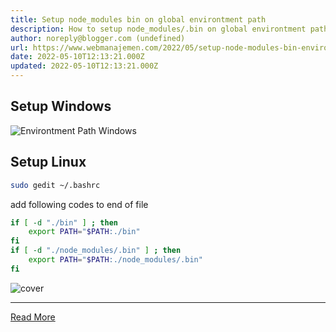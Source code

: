 ```yaml
---
title: Setup node_modules bin on global environtment path
description: How to setup node_modules/.bin on global environtment path
author: noreply@blogger.com (undefined)
url: https://www.webmanajemen.com/2022/05/setup-node-modules-bin-environtment-path.html
date: 2022-05-10T12:13:21.000Z
updated: 2022-05-10T12:13:21.000Z
---
```


## Setup Windows
![Environtment Path Windows](https://user-images.githubusercontent.com/12471057/167625486-8ba5d865-b3e5-4cec-bdb5-6c335ff5b2d6.png)

## Setup Linux
```bash
sudo gedit ~/.bashrc
```
add following codes to end of file
```bash
if [ -d "./bin" ] ; then
    export PATH="$PATH:./bin"
fi
if [ -d "./node_modules/.bin" ] ; then
    export PATH="$PATH:./node_modules/.bin"
fi
```

![cover](https://user-images.githubusercontent.com/12471057/167742331-5e5ea481-cbfc-4a9a-87fd-7b404b16a4dc.png)<hr/> <a href="https://www.webmanajemen.com/2022/05/setup-node-modules-bin-environtment-path.html" rel="follow" class="button" id="read-more">Read More</a>